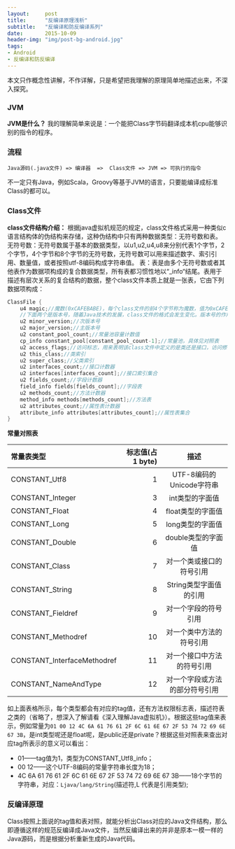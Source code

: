 ```yaml
---
layout:     post
title:      "反编译原理浅析"
subtitle:   "反编译和防反编译系列"
date:       2015-10-09
header-img: "img/post-bg-android.jpg"
tags:
- Android
- 反编译和防反编译
---
```


本文只作概念性讲解，不作详解，只是希望把我理解的原理简单地描述出来，不深入探究。

### JVM
**JVM是什么？**
我的理解简单来说是：一个能把Class字节码翻译成本机cpu能够识别的指令的程序。

### 流程

```
Java源码(.java文件) => 编译器  =>  Class文件 => JVM => 可执行的指令
```

不一定只有Java，例如Scala，Groovy等基于JVM的语言，只要能编译成标准Class的都可以。

### Class文件

**class文件结构介绍：**
    根据java虚拟机规范的规定，class文件格式采用一种类似c语言结构体的伪结构来存储，这种伪结构中只有两种数据类型：无符号数和表。
无符号数：无符号数属于基本的数据类型，以u1,u2,u4,u8来分别代表1个字节，2个字节，4个字节和8个字节的无符号数，无符号数可以用来描述数字、索引引用、数量值，或者按照utf-8编码构成字符串值。
表：表是由多个无符号数或者其他表作为数据项构成的复合数据类型，所有表都习惯性地以“_info“结尾。表用于描述有层次关系的复合结构的数据，整个class文件本质上就是一张表，它由下列数据项构成：

```java
ClassFile {  
    u4 magic;//魔数(0xCAFEBABE)，每个class文件的前4个字节称为魔数，值为0xCAFEBABE。作用在于轻松的辨别class文件与非class文件。
    //下面两个是版本号，随着Java技术的发展，class文件的格式会发生变化。版本号的作用在于使得虚拟机能够认识当前加载class的文件格式。从而准确的提取class文件信息
    u2 minor_version;//次版本号
    u2 major_version;//主版本号  
    u2 constant_pool_count;//常量池容量计数值  
    cp_info constant_pool[constant_pool_count-1];//常量池，具体见对照表  
    u2 access_flags;//访问标志，用来表明该class文件中定义的是类还是接口，访问修饰符是public还是缺省。类或接口是否是抽象的。类是否是final的。  
    u2 this_class;//类索引  
    u2 super_class;//父类索引  
    u2 interfaces_count;//接口计数器  
    u2 interfaces[interfaces_count];//接口索引集合  
    u2 fields_count;//字段计数器  
    field_info fields[fields_count];//字段表  
    u2 methods_count;//方法计数器  
    method_info methods[methods_count];//方法表  
    u2 attributes_count;//属性表计数器  
    attribute_info attributes[attributes_count];//属性表集合  
}  
```

**常量对照表**

| 常量表类型      |     标志值(占1 byte) |   描述   |
| :-------- | --------:| :------: |
|CONSTANT_Utf8	|1	|UTF-8编码的Unicode字符串|
|CONSTANT_Integer|	3	|int类型的字面值|
|CONSTANT_Float	|4	|float类型的字面值|
|CONSTANT_Long	|5	|long类型的字面值|
|CONSTANT_Double	|6|	double类型的字面值|
|CONSTANT_Class	|7|	对一个类或接口的符号引用|
|CONSTANT_String	|8|	String类型字面值的引用|
|CONSTANT_Fieldref	|9|	对一个字段的符号引用|
|CONSTANT_Methodref	|10|	对一个类中方法的符号引用|
|CONSTANT_InterfaceMethodref	|11	|对一个接口中方法的符号引用|
|CONSTANT_NameAndType	|12|	对一个字段或方法的部分符号引用|

如上面表格所示，每个类型都会有对应的tag值，还有方法权限标志表，描述符表之类的（省略了，想深入了解请看《深入理解Java虚拟机》）。根据这些tag值来表示，例如常量为`01 00 12 4C 6A 61 76 61 2F 6C 61 6E 67 2F 53 74 72 69 6E 67 3B`，是int类型呢还是float呢，是public还是private？根据这些对照表来查出对应tag所表示的意义可以看出：
- 01——tag值为1，类型为CONSTANT_Utf8_info；
- 00 12——这个UTF-8编码的常量字符串长度为18；
- 4C 6A 61 76 61 2F 6C 61 6E 67 2F 53 74 72 69 6E 67 3B——18个字节的字符串，对应：`Ljava/lang/String`(描述符,L 代表是引用类型);

### 反编译原理

Class按照上面说的tag值和表对照，就能分析出Class对应的Java文件结构，那么即遵循这样的规范反编译成Java文件，当然反编译出来的并非是原本一模一样的Java源码，而是根据分析重新生成的Java代码。

